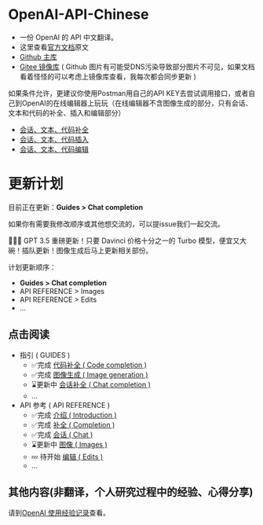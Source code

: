 # OpenAI-API-Chinese

- 一份 OpenAI 的 API 中文翻译。
- 这里查看[官方文档](https://platform.openai.com/docs/introduction)原文
- [Github 主库](https://github.com/xiexin12138/OpenAI-API-Chinese)
- [Gitee 镜像库](https://gitee.com/xiexin344/OpenAI-API-Chinese) ( Github 图片有可能受DNS污染导致部分图片不可见，如果文档看着怪怪的可以考虑上镜像库查看，我每次都会同步更新 )

如果条件允许，更建议你使用Postman用自己的API KEY去尝试调用接口，或者自己到OpenAI的在线编辑器上玩玩（在线编辑器不含图像生成的部分，只有会话、文本和代码的补全、插入和编辑部分）
- [会话、文本、代码补全](https://platform.openai.com/playground?lang=curl&mode=complete&model=text-davinci-003)
- [会话、文本、代码插入](https://platform.openai.com/playground?lang=curl&mode=insert&model=text-davinci-003)
- [会话、文本、代码编辑](https://platform.openai.com/playground?lang=curl&mode=edit)


# 更新计划
目前正在更新：**Guides > Chat completion**

如果你有需要我修改顺序或其他想交流的，可以提issue我们一起交流。

🎉🎉🎉 GPT 3.5 重磅更新！只要 Davinci 价格十分之一的 Turbo 模型，便宜又大碗！插队更新！图像生成后马上更新相关部份。

计划更新顺序：

- **Guides > Chat completion**
- API REFERENCE > Images
- API REFERENCE > Edits
- ...

## 点击阅读
- 指引 ( GUIDES )
  - ✅完成 [代码补全 ( Code completion )](<./指引/代码补全.md>)
  - ✅完成 [图像生成 ( Image generation )](<./指引/图像生成.md>)
  - ⌛️更新中 [会话补全 ( Chat completion )](<./API参考/会话补全.md>)
  - ...
- API 参考 ( API REFERENCE )
  - ✅完成 [介绍 ( Introduction )](<./API参考/介绍(Introduction).md>)
  - ✅完成 [补全 ( Completion )](<./API参考/补全(Completion).md>)
  - ✅完成 [会话 ( Chat )](<./API参考/会话(Chat).md>)
  - ⌛️更新中 [图像 ( Images )](<./API参考/图像(Images).md>)
  - 💤 待开始 [编辑 ( Edits )](<./API参考/补全(Completion).md>)
  - ...

## 其他内容(非翻译，个人研究过程中的经验、心得分享)
请到[OpenAI 使用经验记录](https://github.com/xiexin12138/OpenAI-use-summary)查看。
